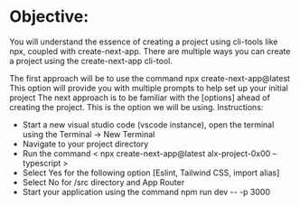 # Objective: 

You will understand the essence of creating a project using cli-tools like npx, coupled with create-next-app. There are multiple ways you can create a project using the create-next-app cli-tool.

The first approach will be to use the command npx create-next-app@latest This option will provide you with multiple prompts to help set up your initial project
The next approach is to be familiar with the [options] ahead of creating the project. This is the option we will be using.
Instructions:

  -  Start a new visual studio code (vscode instance), open the terminal using the Terminal -> New Terminal
  -  Navigate to your project directory
  -  Run the command < npx create-next-app@latest alx-project-0x00 –typescript >
  -  Select Yes for the following option [Eslint, Tailwind CSS, import alias]
  -  Select No for /src directory and App Router
  -  Start your application using the command npm run dev -- -p 3000

